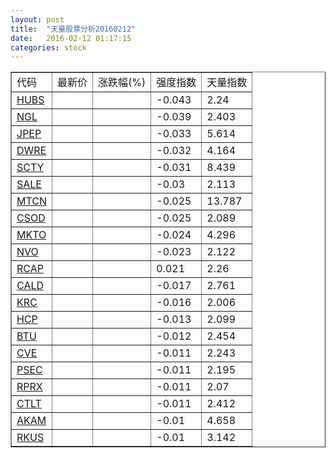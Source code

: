 ```yaml
---
layout: post
title:  "天量股票分析20160212"
date:   2016-02-12 01:17:15
categories: stock
---
```

<script type="text/javascript">
var stockList = []
stockList.push('gb_hubs');
stockList.push('gb_ngl');
stockList.push('gb_jpep');
stockList.push('gb_dwre');
stockList.push('gb_scty');
stockList.push('gb_sale');
stockList.push('gb_mtcn');
stockList.push('gb_csod');
stockList.push('gb_mkto');
stockList.push('gb_nvo');
stockList.push('gb_rcap');
stockList.push('gb_cald');
stockList.push('gb_krc');
stockList.push('gb_hcp');
stockList.push('gb_btu');
stockList.push('gb_cve');
stockList.push('gb_psec');
stockList.push('gb_rprx');
stockList.push('gb_ctlt');
stockList.push('gb_akam');
stockList.push('gb_rkus');
</script>

<table border="1">
 <tr>
  <td>代码</td>
  <td>最新价</td>
  <td>涨跌幅(%)</td>
 <td>强度指数</td>
 <td>天量指数</td>
</tr>
  <tr id="hubs"><td><a href="http://stock.finance.sina.com.cn/usstock/quotes/HUBS.html" target="_blank">HUBS</a></td><td></td><td></td><td>-0.043</td><td>2.24</td></tr>
  <tr id="ngl"><td><a href="http://stock.finance.sina.com.cn/usstock/quotes/NGL.html" target="_blank">NGL</a></td><td></td><td></td><td>-0.039</td><td>2.403</td></tr>
  <tr id="jpep"><td><a href="http://stock.finance.sina.com.cn/usstock/quotes/JPEP.html" target="_blank">JPEP</a></td><td></td><td></td><td>-0.033</td><td>5.614</td></tr>
  <tr id="dwre"><td><a href="http://stock.finance.sina.com.cn/usstock/quotes/DWRE.html" target="_blank">DWRE</a></td><td></td><td></td><td>-0.032</td><td>4.164</td></tr>
  <tr id="scty"><td><a href="http://stock.finance.sina.com.cn/usstock/quotes/SCTY.html" target="_blank">SCTY</a></td><td></td><td></td><td>-0.031</td><td>8.439</td></tr>
  <tr id="sale"><td><a href="http://stock.finance.sina.com.cn/usstock/quotes/SALE.html" target="_blank">SALE</a></td><td></td><td></td><td>-0.03</td><td>2.113</td></tr>
  <tr id="mtcn"><td><a href="http://stock.finance.sina.com.cn/usstock/quotes/MTCN.html" target="_blank">MTCN</a></td><td></td><td></td><td>-0.025</td><td>13.787</td></tr>
  <tr id="csod"><td><a href="http://stock.finance.sina.com.cn/usstock/quotes/CSOD.html" target="_blank">CSOD</a></td><td></td><td></td><td>-0.025</td><td>2.089</td></tr>
  <tr id="mkto"><td><a href="http://stock.finance.sina.com.cn/usstock/quotes/MKTO.html" target="_blank">MKTO</a></td><td></td><td></td><td>-0.024</td><td>4.296</td></tr>
  <tr id="nvo"><td><a href="http://stock.finance.sina.com.cn/usstock/quotes/NVO.html" target="_blank">NVO</a></td><td></td><td></td><td>-0.023</td><td>2.122</td></tr>
  <tr id="rcap"><td><a href="http://stock.finance.sina.com.cn/usstock/quotes/RCAP.html" target="_blank">RCAP</a></td><td></td><td></td><td>0.021</td><td>2.26</td></tr>
  <tr id="cald"><td><a href="http://stock.finance.sina.com.cn/usstock/quotes/CALD.html" target="_blank">CALD</a></td><td></td><td></td><td>-0.017</td><td>2.761</td></tr>
  <tr id="krc"><td><a href="http://stock.finance.sina.com.cn/usstock/quotes/KRC.html" target="_blank">KRC</a></td><td></td><td></td><td>-0.016</td><td>2.006</td></tr>
  <tr id="hcp"><td><a href="http://stock.finance.sina.com.cn/usstock/quotes/HCP.html" target="_blank">HCP</a></td><td></td><td></td><td>-0.013</td><td>2.099</td></tr>
  <tr id="btu"><td><a href="http://stock.finance.sina.com.cn/usstock/quotes/BTU.html" target="_blank">BTU</a></td><td></td><td></td><td>-0.012</td><td>2.454</td></tr>
  <tr id="cve"><td><a href="http://stock.finance.sina.com.cn/usstock/quotes/CVE.html" target="_blank">CVE</a></td><td></td><td></td><td>-0.011</td><td>2.243</td></tr>
  <tr id="psec"><td><a href="http://stock.finance.sina.com.cn/usstock/quotes/PSEC.html" target="_blank">PSEC</a></td><td></td><td></td><td>-0.011</td><td>2.195</td></tr>
  <tr id="rprx"><td><a href="http://stock.finance.sina.com.cn/usstock/quotes/RPRX.html" target="_blank">RPRX</a></td><td></td><td></td><td>-0.011</td><td>2.07</td></tr>
  <tr id="ctlt"><td><a href="http://stock.finance.sina.com.cn/usstock/quotes/CTLT.html" target="_blank">CTLT</a></td><td></td><td></td><td>-0.011</td><td>2.412</td></tr>
  <tr id="akam"><td><a href="http://stock.finance.sina.com.cn/usstock/quotes/AKAM.html" target="_blank">AKAM</a></td><td></td><td></td><td>-0.01</td><td>4.658</td></tr>
  <tr id="rkus"><td><a href="http://stock.finance.sina.com.cn/usstock/quotes/RKUS.html" target="_blank">RKUS</a></td><td></td><td></td><td>-0.01</td><td>3.142</td></tr>
</table>
